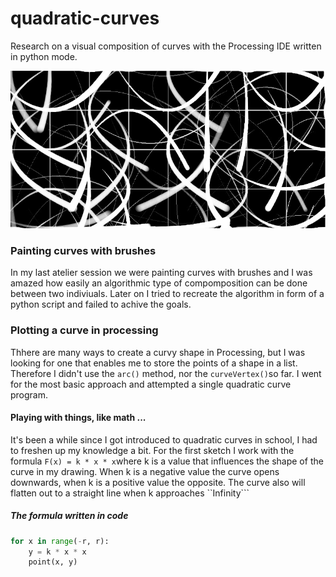 # quadratic-curves

Research on a visual composition of curves with the Processing IDE written in python mode.

![Cover](cover.jpg)

### Painting curves with brushes
In my last atelier session we were painting curves with brushes and I was amazed how easily an algorithmic type of compomposition can be done between two indiviuals. Later on I tried to recreate the algorithm in form of a python script and failed to achive the goals.

###  Plotting a curve in processing
Thhere are many ways to create a curvy shape in Processing, but I was looking for one that enables me to store the points of a shape in a list. Therefore I didn't use the ``arc()`` method, nor the ``curveVertex()``so far. I went for the most basic approach and attempted a single quadratic curve program.

#### Playing with things, like math ...
It's been a while since I got introduced to quadratic curves in school, I had to freshen up my knowledge a bit. For the first sketch I work with the formula ``F(x) = k * x * x``where k is a value that influences the shape of the curve in my drawing. When k is a negative value the curve opens downwards, when k is a positive value the opposite. The curve also will flatten out to a straight line when k approaches ``Infinity```

##### The formula written in code
```python
for x in range(-r, r):
    y = k * x * x
    point(x, y)
```
